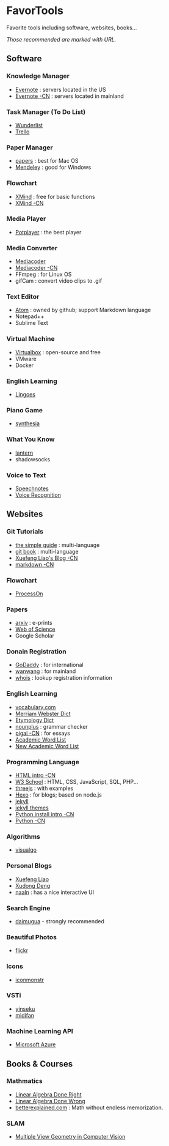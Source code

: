 # FavorTools
Favorite tools including software, websites, books...

*Those recommended are marked with URL.*

## Software
### Knowledge Manager
- [Evernote](https://evernote.com) : servers located in the US
- [Evernote -CN](https://www.yinxiang.com/) : servers located in mainland

### Task Manager (To Do List)
- [Wunderlist](https://www.wunderlist.com/)
- [Trello](https://trello.com/)

### Paper Manager
- [papers](http://papersapp.com/) : best for Mac OS
- [Mendeley](https://www.mendeley.com/) : good for Windows

### Flowchart
- [XMind](http://www.xmind.net/) : free for basic functions
- [XMind -CN](http://www.xmindchina.net/)

### Media Player
- [Potplayer](http://potplayer.daum.net/) : the best player

### Media Converter
- [Mediacoder](http://www.mediacoderhq.com/)
- [Mediacoder -CN](http://www.mediacoder.com.cn/)
- FFmpeg : for Linux OS
- gifCam : convert video clips to .gif

### Text Editor
- [Atom](https://atom.io/) : owned by github; support Markdown language
- Notepad++
- Sublime Text

### Virtual Machine
- [Virtualbox](www.virtualbox.org) : open-source and free
- VMware
- Docker

### English Learning
- [Lingoes](http://www.lingoes.cn/)

### Piano Game
- [synthesia](http://www.synthesiagame.com/)

### What You Know
- [lantern](https://getlantern.org/)
- shadowsocks

### Voice to Text
- [Speechnotes](https://chrome.google.com/webstore/detail/speechnotes-speech-to-tex/opekipbefdbacebgkjjdgoiofdbhocok)
- [Voice Recognition](https://chrome.google.com/webstore/detail/voice-recognition/ikjmfindklfaonkodbnidahohdfbdhkn)

## Websites
### Git Tutorials
- [the simple guide](https://rogerdudler.github.io/git-guide/) : multi-language
- [git book](https://git-scm.com/book) : multi-language
- [Xuefeng Liao's Blog -CN](http://www.liaoxuefeng.com/wiki/0013739516305929606dd18361248578c67b8067c8c017b000)
- [markdown -CN](http://www.jianshu.com/p/q81RER)

### Flowchart
- [ProcessOn](https://www.processon.com/)

### Papers
- [arxiv](https://arxiv.org/) : e-prints
- [Web of Science](www.isiknowledge.com)
- Google Scholar

### Donain Registration
- [GoDaddy](https://www.godaddy.com/) : for international
- [wanwang](https://wanwang.aliyun.com/) : for mainland
- [whois](https://whois.net/) : lookup registration information

### English Learning
- [vocabulary.com](vocabulary.com)
- [Merriam Webster Dict](https://www.merriam-webster.com/)
- [Etymology Dict](http://etymonline.com/)
- [nounplus](https://www.nounplus.net/) : grammar checker
- [pigai -CN](http://pigai.org/) : for essays
- [Academic Word List](http://www.victoria.ac.nz/lals/resources/academicwordlist/awl-headwords)
- [New Academic Word List](http://www.newgeneralservicelist.org/nawl-new-academic-word-list/)

### Programming Language
- [HTML intro -CN](https://deerchao.net/tutorials/html/html.htm)
- [W3 School](https://www.w3schools.com/) : HTML, CSS, JavaScript, SQL, PHP...
- [threejs](https://threejs.org/) : with examples
- [Hexo](https://hexo.io/docs/index.html) : for blogs; based on node.js
- [jekyll](https://jekyllrb.com/)
- [jekyll themes](https://jekyllthemes.io/)
- [Python install intro -CN](http://share.fromwiz.com/share/s/3sW4qc0VC40a23KcyH11Fcav3iQVgl3VjQxj2gBC4G3Mq35h)
- [Python -CN](http://www.pythondoc.com/)

### Algorithms
- [visualgo](http://visualgo.net/)

### Personal Blogs
- [Xuefeng Liao](http://www.liaoxuefeng.com/)
- [Xudong Deng](http://www.jianshu.com/u/1562c7f16a04)
- [naaln](https://blog.naaln.com/) : has a nice interactive UI

### Search Engine
- [daimugua](http://md5.daimugua.com/)  - strongly recommended

### Beautiful Photos
- [flickr](https://www.flickr.com/)

### Icons
- [iconmonstr](https://iconmonstr.com/)

### VSTi
- [yinseku](http://www.yinseku.com/)
- [midifan](http://www.midifan.com/)

### Machine Learning API
- [Microsoft Azure](https://azure.microsoft.com/en-us/)

## Books & Courses
### Mathmatics
- [Linear Algebra Done Right](https://link.springer.com/book/10.1007%2F978-3-319-11080-6)
- [Linear Algebra Done Wrong](https://www.math.brown.edu/~treil/papers/LADW/book.pdf)
- [betterexplained.com](https://betterexplained.com/) : Math without endless memorization.


### SLAM
- [Multiple View Geometry in Computer Vision](http://www.robots.ox.ac.uk/~vgg/hzbook/)
